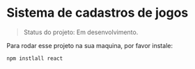 # Sistema de cadastros de jogos

>Status do projeto: Em desenvolvimento.

Para rodar esse projeto na sua maquina, por favor instale:

```
npm instlall react
```
